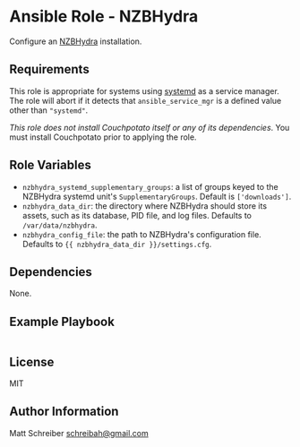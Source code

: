 # Ansible Role - NZBHydra

Configure an [NZBHydra](https://github.com/theotherp/nzbhydra) installation.

## Requirements

This role is appropriate for systems using
[systemd](https://www.freedesktop.org/wiki/Software/systemd/) as a service
manager.  The role will abort if it detects that `ansible_service_mgr` is
a defined value other than `"systemd"`.

_This role does not install Couchpotato itself or any of its dependencies_.
You must install Couchpotato prior to applying the role.

## Role Variables

- `nzbhydra_systemd_supplementary_groups`:  a list of groups keyed to the
  NZBHydra systemd unit's `SupplementaryGroups`.  Default is `['downloads']`.
- `nzbhydra_data_dir`: the directory where NZBHydra should store its assets,
  such as its database, PID file, and log files.  Defaults to
  `/var/data/nzbhydra`.
- `nzbhydra_config_file`: the path to NZBHydra's configuration file.  Defaults
  to `{{ nzbhydra_data_dir }}/settings.cfg`.

## Dependencies

None.

## Example Playbook

```yaml
```

## License

MIT

## Author Information

Matt Schreiber <schreibah@gmail.com>
